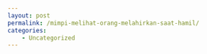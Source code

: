 ```yaml
---
layout: post
permalink: /mimpi-melihat-orang-melahirkan-saat-hamil/
categories:
    - Uncategorized
---
```


